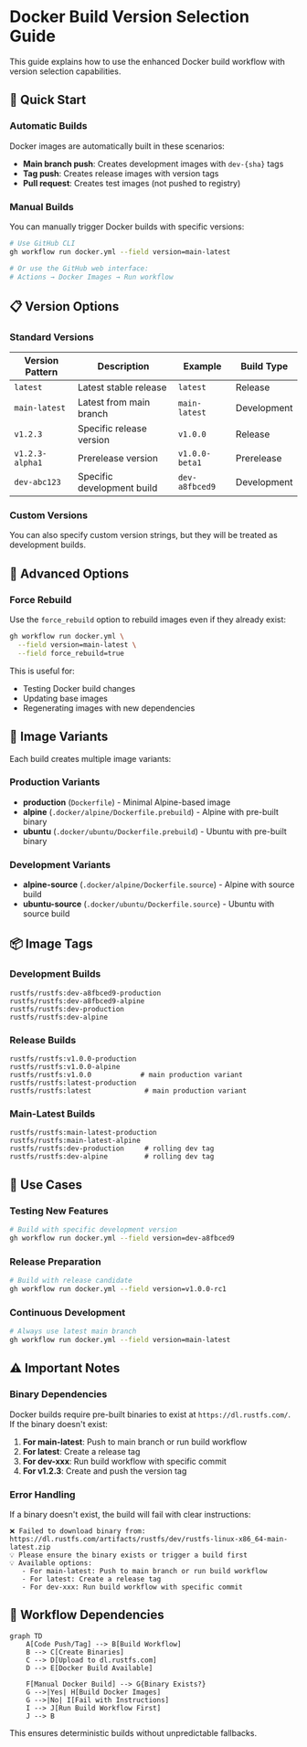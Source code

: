 # Docker Build Version Selection Guide

This guide explains how to use the enhanced Docker build workflow with version selection capabilities.

## 🚀 Quick Start

### Automatic Builds

Docker images are automatically built in these scenarios:

- **Main branch push**: Creates development images with `dev-{sha}` tags
- **Tag push**: Creates release images with version tags
- **Pull request**: Creates test images (not pushed to registry)

### Manual Builds

You can manually trigger Docker builds with specific versions:

```bash
# Use GitHub CLI
gh workflow run docker.yml --field version=main-latest

# Or use the GitHub web interface:
# Actions → Docker Images → Run workflow
```

## 📋 Version Options

### Standard Versions

| Version Pattern | Description | Example | Build Type |
|----------------|-------------|---------|------------|
| `latest` | Latest stable release | `latest` | Release |
| `main-latest` | Latest from main branch | `main-latest` | Development |
| `v1.2.3` | Specific release version | `v1.0.0` | Release |
| `v1.2.3-alpha1` | Prerelease version | `v1.0.0-beta1` | Prerelease |
| `dev-abc123` | Specific development build | `dev-a8fbced9` | Development |

### Custom Versions

You can also specify custom version strings, but they will be treated as development builds.

## 🔧 Advanced Options

### Force Rebuild

Use the `force_rebuild` option to rebuild images even if they already exist:

```bash
gh workflow run docker.yml \
  --field version=main-latest \
  --field force_rebuild=true
```

This is useful for:

- Testing Docker build changes
- Updating base images
- Regenerating images with new dependencies

## 🐳 Image Variants

Each build creates multiple image variants:

### Production Variants

- **production** (`Dockerfile`) - Minimal Alpine-based image
- **alpine** (`.docker/alpine/Dockerfile.prebuild`) - Alpine with pre-built binary
- **ubuntu** (`.docker/ubuntu/Dockerfile.prebuild`) - Ubuntu with pre-built binary

### Development Variants

- **alpine-source** (`.docker/alpine/Dockerfile.source`) - Alpine with source build
- **ubuntu-source** (`.docker/ubuntu/Dockerfile.source`) - Ubuntu with source build

## 📦 Image Tags

### Development Builds

```
rustfs/rustfs:dev-a8fbced9-production
rustfs/rustfs:dev-a8fbced9-alpine
rustfs/rustfs:dev-production
rustfs/rustfs:dev-alpine
```

### Release Builds

```
rustfs/rustfs:v1.0.0-production
rustfs/rustfs:v1.0.0-alpine
rustfs/rustfs:v1.0.0            # main production variant
rustfs/rustfs:latest-production
rustfs/rustfs:latest             # main production variant
```

### Main-Latest Builds

```
rustfs/rustfs:main-latest-production
rustfs/rustfs:main-latest-alpine
rustfs/rustfs:dev-production     # rolling dev tag
rustfs/rustfs:dev-alpine         # rolling dev tag
```

## 🎯 Use Cases

### Testing New Features

```bash
# Build with specific development version
gh workflow run docker.yml --field version=dev-a8fbced9
```

### Release Preparation

```bash
# Build with release candidate
gh workflow run docker.yml --field version=v1.0.0-rc1
```

### Continuous Development

```bash
# Always use latest main branch
gh workflow run docker.yml --field version=main-latest
```

## ⚠️ Important Notes

### Binary Dependencies

Docker builds require pre-built binaries to exist at `https://dl.rustfs.com/`. If the binary doesn't exist:

1. **For main-latest**: Push to main branch or run build workflow
2. **For latest**: Create a release tag
3. **For dev-xxx**: Run build workflow with specific commit
4. **For v1.2.3**: Create and push the version tag

### Error Handling

If a binary doesn't exist, the build will fail with clear instructions:

```
❌ Failed to download binary from: https://dl.rustfs.com/artifacts/rustfs/dev/rustfs-linux-x86_64-main-latest.zip
💡 Please ensure the binary exists or trigger a build first
💡 Available options:
   - For main-latest: Push to main branch or run build workflow
   - For latest: Create a release tag
   - For dev-xxx: Run build workflow with specific commit
```

## 🔄 Workflow Dependencies

```mermaid
graph TD
    A[Code Push/Tag] --> B[Build Workflow]
    B --> C[Create Binaries]
    C --> D[Upload to dl.rustfs.com]
    D --> E[Docker Build Available]

    F[Manual Docker Build] --> G{Binary Exists?}
    G -->|Yes| H[Build Docker Images]
    G -->|No| I[Fail with Instructions]
    I --> J[Run Build Workflow First]
    J --> B
```

This ensures deterministic builds without unpredictable fallbacks.
